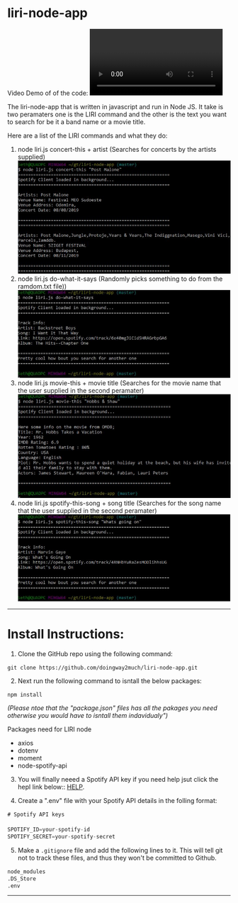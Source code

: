 # liri-node-app

Video Demo of of the code:
![](https://github.com/doingway2much/liri-node-app/blob/master/video/LIRI_DEMO.mp4)

The liri-node-app that is written in javascript and run in Node JS.  It take is two peramaters one is the LIRI command and the other is the text you want to search for be it a band name or a movie title.

Here are a list of the LIRI commands and what they do:

1. node liri.js concert-this + artist  (Searches for concerts by the artists supplied) 
![img1](https://github.com/doingway2much/liri-node-app/blob/master/img/concert-this.JPG?raw=true)
2. node liri.js do-what-it-says  (Randomly picks something to do from the ramdom.txt file))
![img2](https://github.com/doingway2much/liri-node-app/blob/master/img/do-what-it-says.JPG?raw=true)
3. node liri.js movie-this + movie title  (Searches for the movie name that the user supplied in the second peramater)
![img3](https://github.com/doingway2much/liri-node-app/blob/master/img/movie-this.JPG?raw=true)
4. node liri.js spotify-this-song + song title  (Searches for the song name that the user supplied in the second peramater)
![img4](https://github.com/doingway2much/liri-node-app/blob/master/img/spotify-this-song.JPG?raw=true)


***
# Install Instructions:

1. Clone the GitHub repo using the following command:
```
git clone https://github.com/doingway2much/liri-node-app.git
```

2. Next run the following command to isntall the below packages:
```
npm install
````
*(Please ntoe that the "package.json" files has all the pakages you need otherwise you would have to isntall them indavidualy")*

Packages need for LIRI node
- axios
- dotenv
- moment
- node-spotify-api

3. You will finally neeed a Spotify API key if you need help jsut click the hepl link below::
[HELP](https://developer.spotify.com/documentation/web-api/quick-start/ "The best search engine for privacy").



4. Create a ".env" file with your Spotify API details in the folling format:
```js
# Spotify API keys

SPOTIFY_ID=your-spotify-id
SPOTIFY_SECRET=your-spotify-secret

```

5. Make a `.gitignore` file and add the following lines to it. This will tell git not to track these files, and thus they won't be committed to Github.

```
node_modules
.DS_Store
.env
```
***


